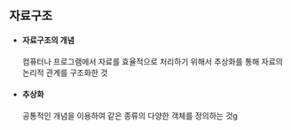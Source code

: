 ## 자료구조

* #### 자료구조의 개념
    컴퓨터나 프로그램에서 자료를 효율적으로 처리하기 위해서 추상화를 통해 자료의 논리적 관계를 구조화한 것

* #### 추상화
    공통적인 개념을 이용하여 같은 종류의 다양한 객체를 정의하는 것g